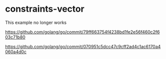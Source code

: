 # constraints-vector

This example no longer works

https://github.com/golang/go/commit/79ff663754f4238bd1fe2e56f460c2f603c71b80

https://github.com/golang/go/commit/070951c5dcc47c9cff2ad4c1ac6170a4060a4d0c

